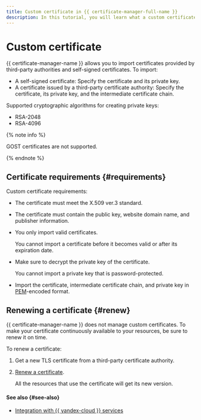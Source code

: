 ```yaml
---
title: Custom certificate in {{ certificate-manager-full-name }}
description: In this tutorial, you will learn what a custom certificate is.
---
```


# Custom certificate

{{ certificate-manager-name }} allows you to import certificates provided by third-party authorities and self-signed certificates. To import:
* A self-signed certificate: Specify the certificate and its private key.
* A certificate issued by a third-party certificate authority: Specify the certificate, its private key, and the intermediate certificate chain.

Supported cryptographic algorithms for creating private keys:
* RSA-2048
* RSA-4096

{% note info %}

GOST certificates are not supported.

{% endnote %}

## Certificate requirements {#requirements}

Custom certificate requirements:
* The certificate must meet the X.509 ver.3 standard.
* The certificate must contain the public key, website domain name, and publisher information.
* You only import valid certificates. 

    You cannot import a certificate before it becomes valid or after its expiration date.
* Make sure to decrypt the private key of the certificate. 

    You cannot import a private key that is password-protected.
* Import the certificate, intermediate certificate chain, and private key in [PEM](https://en.wikipedia.org/wiki/Privacy-Enhanced_Mail)-encoded format.

## Renewing a certificate {#renew}

{{ certificate-manager-name }} does not manage custom certificates. To make your certificate continuously available to your resources, be sure to renew it on time.

To renew a certificate: 
1. Get a new TLS certificate from a third-party certificate authority.
1. [Renew a certificate](../operations/import/cert-update.md).

    All the resources that use the certificate will get its new version.

#### See also {#see-also}

* [Integration with {{ yandex-cloud }} services](services.md)